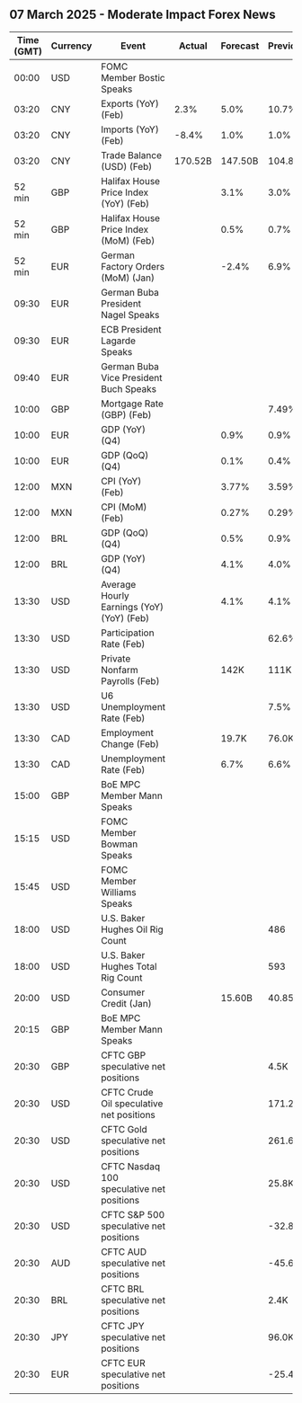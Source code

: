 ## 07 March 2025 - Moderate Impact Forex News

| Time (GMT) | Currency | Event | Actual | Forecast | Previous |
|------|----------|-------|--------|----------|----------|
| 00:00 | USD | FOMC Member Bostic Speaks |  |  |  |
| 03:20 | CNY | Exports (YoY) (Feb) | 2.3% | 5.0% | 10.7% |
| 03:20 | CNY | Imports (YoY) (Feb) | -8.4% | 1.0% | 1.0% |
| 03:20 | CNY | Trade Balance (USD) (Feb) | 170.52B | 147.50B | 104.84B |
| 52 min | GBP | Halifax House Price Index (YoY) (Feb) |  | 3.1% | 3.0% |
| 52 min | GBP | Halifax House Price Index (MoM) (Feb) |  | 0.5% | 0.7% |
| 52 min | EUR | German Factory Orders (MoM) (Jan) |  | -2.4% | 6.9% |
| 09:30 | EUR | German Buba President Nagel Speaks |  |  |  |
| 09:30 | EUR | ECB President Lagarde Speaks |  |  |  |
| 09:40 | EUR | German Buba Vice President Buch Speaks |  |  |  |
| 10:00 | GBP | Mortgage Rate (GBP) (Feb) |  |  | 7.49% |
| 10:00 | EUR | GDP (YoY) (Q4) |  | 0.9% | 0.9% |
| 10:00 | EUR | GDP (QoQ) (Q4) |  | 0.1% | 0.4% |
| 12:00 | MXN | CPI (YoY) (Feb) |  | 3.77% | 3.59% |
| 12:00 | MXN | CPI (MoM) (Feb) |  | 0.27% | 0.29% |
| 12:00 | BRL | GDP (QoQ) (Q4) |  | 0.5% | 0.9% |
| 12:00 | BRL | GDP (YoY) (Q4) |  | 4.1% | 4.0% |
| 13:30 | USD | Average Hourly Earnings (YoY) (YoY) (Feb) |  | 4.1% | 4.1% |
| 13:30 | USD | Participation Rate (Feb) |  |  | 62.6% |
| 13:30 | USD | Private Nonfarm Payrolls (Feb) |  | 142K | 111K |
| 13:30 | USD | U6 Unemployment Rate (Feb) |  |  | 7.5% |
| 13:30 | CAD | Employment Change (Feb) |  | 19.7K | 76.0K |
| 13:30 | CAD | Unemployment Rate (Feb) |  | 6.7% | 6.6% |
| 15:00 | GBP | BoE MPC Member Mann Speaks |  |  |  |
| 15:15 | USD | FOMC Member Bowman Speaks |  |  |  |
| 15:45 | USD | FOMC Member Williams Speaks |  |  |  |
| 18:00 | USD | U.S. Baker Hughes Oil Rig Count |  |  | 486 |
| 18:00 | USD | U.S. Baker Hughes Total Rig Count |  |  | 593 |
| 20:00 | USD | Consumer Credit (Jan) |  | 15.60B | 40.85B |
| 20:15 | GBP | BoE MPC Member Mann Speaks |  |  |  |
| 20:30 | GBP | CFTC GBP speculative net positions |  |  | 4.5K |
| 20:30 | USD | CFTC Crude Oil speculative net positions |  |  | 171.2K |
| 20:30 | USD | CFTC Gold speculative net positions |  |  | 261.6K |
| 20:30 | USD | CFTC Nasdaq 100 speculative net positions |  |  | 25.8K |
| 20:30 | USD | CFTC S&P 500 speculative net positions |  |  | -32.8K |
| 20:30 | AUD | CFTC AUD speculative net positions |  |  | -45.6K |
| 20:30 | BRL | CFTC BRL speculative net positions |  |  | 2.4K |
| 20:30 | JPY | CFTC JPY speculative net positions |  |  | 96.0K |
| 20:30 | EUR | CFTC EUR speculative net positions |  |  | -25.4K |
